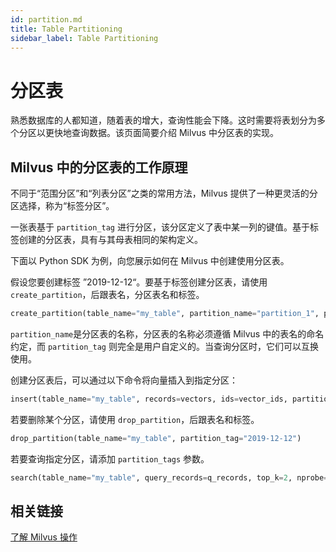 ```yaml
---
id: partition.md
title: Table Partitioning
sidebar_label: Table Partitioning
---
```


# 分区表

熟悉数据库的人都知道，随着表的增大，查询性能会下降。这时需要将表划分为多个分区以更快地查询数据。该页面简要介绍 Milvus 中分区表的实现。

## Milvus 中的分区表的工作原理

不同于“范围分区”和“列表分区”之类的常用方法，Milvus 提供了一种更灵活的分区选择，称为“标签分区”。

一张表基于 `partition_tag` 进行分区，该分区定义了表中某一列的键值。基于标签创建的分区表，具有与其母表相同的架构定义。

下面以 Python SDK 为例，向您展示如何在 Milvus 中创建使用分区表。

假设您要创建标签 ”2019-12-12“。要基于标签创建分区表，请使用`create_partition`，后跟表名，分区表名和标签。

```python
create_partition(table_name="my_table", partition_name="partition_1", partition_tag="2019-11-11")
```

`partition_name`是分区表的名称，分区表的名称必须遵循 Milvus 中的表名的命名约定，而 `partition_tag` 则完全是用户自定义的。当查询分区时，它们可以互换使用。

创建分区表后，可以通过以下命令将向量插入到指定分区：

```python
insert(table_name="my_table", records=vectors, ids=vector_ids, partition_tag ="2019-12-12")
```

若要删除某个分区，请使用 `drop_partition`，后跟表名和标签。

```python
drop_partition(table_name="my_table", partition_tag="2019-12-12")
```

若要查询指定分区，请添加 `partition_tags` 参数。

```python
search(table_name="my_table", query_records=q_records, top_k=2, nprobe=16, partition_tags=["2019-12-12"])
```

## 相关链接

[了解 Milvus 操作](milvus_operation.md)

